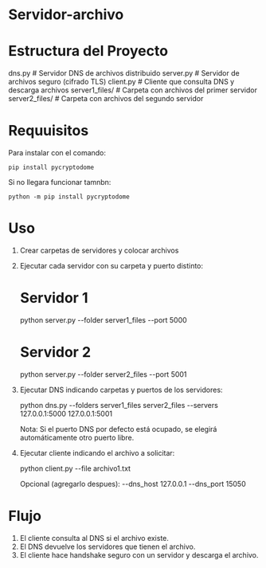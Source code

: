 # Servidor-archivo

# Estructura del Proyecto

dns.py                # Servidor DNS de archivos distribuido
server.py             # Servidor de archivos seguro (cifrado TLS)
client.py             # Cliente que consulta DNS y descarga archivos
server1_files/        # Carpeta con archivos del primer servidor
server2_files/        # Carpeta con archivos del segundo servidor


# Requuisitos
Para instalar con el comando:

    pip install pycryptodome

Si no llegara funcionar tamnbn:

    python -m pip install pycryptodome

# Uso

1. Crear carpetas de servidores y colocar archivos

2. Ejecutar cada servidor con su carpeta y puerto distinto:

   # Servidor 1
   python server.py --folder server1_files --port 5000

   # Servidor 2
   python server.py --folder server2_files --port 5001

3. Ejecutar DNS indicando carpetas y puertos de los servidores:

   python dns.py --folders server1_files server2_files --servers 127.0.0.1:5000 127.0.0.1:5001

   Nota: Si el puerto DNS por defecto está ocupado, se elegirá automáticamente otro puerto libre.

4. Ejecutar cliente indicando el archivo a solicitar:

   python client.py --file archivo1.txt

   Opcional (agregarlo despues):
   --dns_host 127.0.0.1 --dns_port 15050


# Flujo

1. El cliente consulta al DNS si el archivo existe.
2. El DNS devuelve los servidores que tienen el archivo.
3. El cliente hace handshake seguro con un servidor y descarga el archivo.
